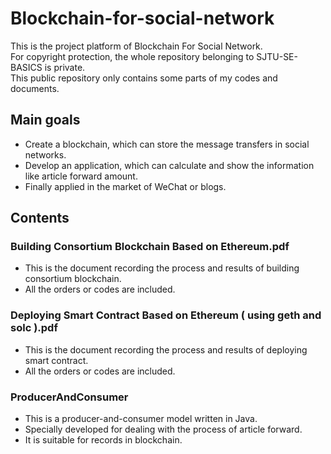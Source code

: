 # Blockchain-for-social-network
This is the project platform of Blockchain For Social Network.<br>
For copyright protection, the whole repository belonging to SJTU-SE-BASICS is private.<br>
This public repository only contains some parts of my codes and documents.
## Main goals 
* Create a blockchain, which can store the message transfers in social networks.
* Develop an application, which can calculate and show the information like article forward amount.
* Finally applied in the market of WeChat or blogs.
## Contents
### Building Consortium Blockchain Based on Ethereum.pdf
* This is the document recording the process and results of building consortium blockchain.<br>
* All the orders or codes are included.
### Deploying Smart Contract Based on Ethereum ( using geth and solc ).pdf
* This is the document recording the process and results of deploying smart contract.<br>
* All the orders or codes are included.
### ProducerAndConsumer
* This is a producer-and-consumer model written in Java.<br>
* Specially developed for dealing with the process of article forward.<br>
* It is suitable for records in blockchain.
